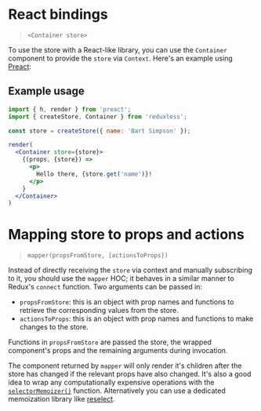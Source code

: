 # React bindings
> `<Container store>`

To use the store with a React-like library, you can use the `Container` component to provide the `store` via `Context`.
Here's an example using [Preact](https://preactjs.com/):


## Example usage

```jsx
import { h, render } from 'preact';
import { createStore, Container } from 'reduxless';

const store = createStore({ name: 'Bart Simpson' });

render(
  <Container store={store}>
    {(props, {store}) =>
      <p>
        Hello there, {store.get('name')}!
      </p>
    }
  </Container>
)
```

# Mapping store to props and actions
> `mapper(propsFromStore, [actionsToProps])`

Instead of directly receiving the `store` via context and manually subscribing to it, you should use the `mapper` HOC; it behaves in a similar manner to Redux's `connect` function. Two arguments can be passed in: 
 - `propsFromStore`: this is an object with prop names and functions to retrieve the corresponding values from the store.
 - `actionsToProps`: this is an object with prop names and functions to make changes to the store.


Functions in `propsFromStore` are passed the store, the wrapped component's props and the remaining arguments during invocation.
 
The component returned by `mapper` will only render it's children after the store has changed if the relevant props have also changed. It's also a good idea to wrap any computationally expensive operations with the [`selectorMemoizer()`](https://dhassaine.github.io/reduxless/selector-memoizer.md) function. Alternatively you can use a dedicated memoization library like [reselect](https://github.com/reactjs/reselect). 

